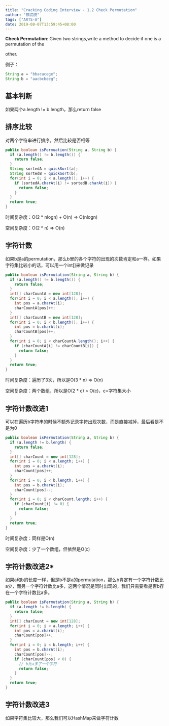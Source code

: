```yaml
---
title: "Cracking Coding Interview - 1.2 Check Permutation"
author: "颇忒脱"
tags: ["ARTS-A"]
date: 2019-08-07T13:59:45+08:00
---
```


<!--more-->

**Check Permutation**: Given two strings,write a method to decide if one is a permutation of the

other.

例子：

```java
String a = "bbacacege";
String b = "aacbcbeeg";
```

## 基本判断

如果两个a.length != b.length，那么return false

## 排序比较

对两个字符串进行排序，然后比较是否相等

```java
public boolean isPermuation(String a, String b) {
  if (a.length() != b.length()) {
    return false;
  }
  String sortedA = quickSort(a);
  String sortedB = quickSort(b);
  for(int i = 0; i < a.length(); i++) {
    if (sortedA.charAt(i) != sortedB.charAt(i)) {
      return false;
    }
  }
  return true;
}
```

时间复杂度：O(2 * nlogn) + O(n) => O(nlogn)

空间复杂度：O(2 * n) => O(n)

## 字符计数

如果b是a的permutation，那么b里的各个字符的出现的次数肯定和a一样。如果字符集比较小的话，可以用一个int[]来做记录

```java
public boolean isPermutation(String a, String b) {
  if (a.length() != b.length()) {
    return false;
  }
  int[] charCountA = new int[128];
  for(int i = 0; i < a.length(); i++) {
    int pos = a.charAt(i);
    charCountA[pos]++;
  }
  int[] charCountB = new int[128];
  for(int i = 0; i < b.length(); i++) {
    int pos = b.charAt(i);
    charCountB[pos]++;
  }
  for(int i = 0; i < charCountA.length(); i++) {
    if (charCountA[i] != charCountB[i]) {
      return false;
    }
  }
  return true;
}
```

时间复杂度：遍历了3次，所以是O(3 * n) => O(n)

空间复杂度：两个数组，所以是O(2 * c) > O(c)，c=字符集大小

## 字符计数改进1

可以在遍历b字符串的时候不额外记录字符出现次数，而是直接减掉，最后看是不是为0

```java
public boolean isPermutation(String a, String b) {
  if (a.length != b.length) {
    return false;
  }
  int[] charCount = new int[128];
  for(int i = 0; i < a.length; i++) {
    int pos = a.charAt(i);
    charCount[pos]++;
  }
  for(int i = 0; i < b.length; i++) {
    int pos = b.charAt(i);
    charCount[pos]--;
  }
  for(int i = 0; i < charCount.length; i++) {
    if (charCount[i] != 0) {
      return false;
    }
  }
  return true;
}
```

时间复杂度：同样是O(n)

空间复杂度：少了一个数组，但依然是O(c)

## 字符计数改进2*

如果a和b的长度一样，但是b不是a的permutation，那么b肯定有一个字符计数比a少，而另一个字符计数比a多，这两个情况是同时出现的，我们只需要看是否b存在一个字符计数比a多。

```java
public boolean isPermutation(String a, String b) {
  if (a.length != b.length) {
    return false;
  }
  int[] charCount = new int[128];
  for(int i = 0; i < a.length; i++) {
    int pos = a.charAt(i);
    charCount[pos]++;
  }
  for(int i = 0; i < b.length; i++) {
    int pos = b.charAt(i);
    charCount[pos]--;
    if (charCount[pos] < 0) {
      // b比a多了一个字符
      return false;
    }
  }
  return true;
}
```

## 字符计数改进3

如果字符集比较大，那么我们可以HashMap来做字符计数

